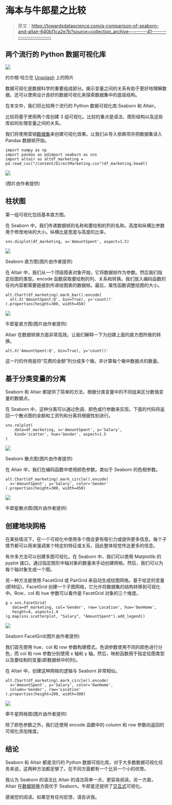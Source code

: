 # 海本与牛郎星之比较

> 原文：<https://towardsdatascience.com/a-comparison-of-seaborn-and-altair-640b11ca2e7b?source=collection_archive---------41----------------------->

## 两个流行的 Python 数据可视化库

![](img/ad0e4b1a8bc34a2c026a7e68fee83d78.png)

约尔根·哈兰在 [Unsplash](https://unsplash.com/s/photos/twice?utm_source=unsplash&utm_medium=referral&utm_content=creditCopyText) 上的照片

数据可视化是数据科学的重要组成部分。揭示变量之间的关系有助于更好地理解数据。还可以使用设计良好的数据可视化来探索数据集中的底层结构。

在本文中，我们将比较两个流行的 Python 数据可视化库:Seaborn 和 Altair。

比较将基于使用两个库创建 3 组可视化。比较的重点是语法、图形结构以及这些库如何处理变量之间的关系。

我们将使用营销[数据集](https://www.kaggle.com/yoghurtpatil/direct-marketing)来创建可视化效果。让我们从导入依赖项并把数据集读入 Pandas 数据帧开始。

```
import numpy as np
import pandas as pdimport seaborn as sns
import altair as altdf_marketing = pd.read_csv("/content/DirectMarketing.csv")df_marketing.head()
```

![](img/6df92e1e7510ba6cb8f59da5d702ed43.png)

(图片由作者提供)

## 柱状图

第一组可视化包括基本直方图。

在 Seaborn 中，我们传递数据帧的名称和要绘制的列的名称。高度和纵横比参数用于修改地块的大小。纵横比是宽度与高度的比率。

```
sns.displot(df_marketing, x='AmountSpent', aspect=1.5)
```

![](img/a48be6fc533512932ccd42b37f5a5d1b.png)

Seaborn 直方图(图片由作者提供)

在 Altair 中，我们从一个顶级图表对象开始，它将数据帧作为参数。然后我们指定绘图的类型。encode 函数获取要绘制的列、关系和转换。我们放入编码函数的任何内容都需要链接到传递给图表的数据帧。最后，属性函数调整绘图的大小。

```
alt.Chart(df_marketing).mark_bar().encode(
  alt.X('AmountSpent:Q', bin=True), y='count()'
).properties(height=300, width=450)
```

![](img/ed0a20fd7aafcb4040e4f94191c370d2.png)

牛郎星直方图(图片由作者提供)

Altair 在数据转换方面非常高效。让我们解释一下为创建上面的直方图所做的转换。

```
alt.X('AmountSpent:Q', bin=True), y='count()'
```

这一行的作用是将“花费的金额”列分成多个箱，并计算每个箱中数据点的数量。

## 基于分类变量的分离

Seaborn 和 Altair 都提供了简单的方法，根据分类变量中的不同组来区分数值变量的数据点。

在 Seaborn 中，这种分离可以通过色调、颜色或行参数来实现。下面的代码将返回一个散点图的金额和工资列和分离将根据性别进行。

```
sns.relplot(
    data=df_marketing, x='AmountSpent', y='Salary', 
    kind='scatter', hue='Gender', aspect=1.5
)
```

![](img/e553ccbaba79277a56f2a97e9b1ddaf4.png)

Seaborn 散点图(图片由作者提供)

在 Altair 中，我们在编码函数中使用颜色参数。类似于 Seaborn 的色相参数。

```
alt.Chart(df_marketing).mark_circle().encode(
  x='AmountSpent', y='Salary', color='Gender'
).properties(height=300, width=450)
```

![](img/a50f8719a780125db763a22b061524b1.png)

牛郎星散点图(图片由作者提供)

## 创建地块网格

在某些情况下，在一个可视化中使用多个图会更有吸引力或提供更多信息。每个子情节都可以用来强调某个特定的特征或关系，因此整体视觉传达更多的信息。

有许多方法可以创建多图可视化。在 Seaborn 中，我们可以使用 Matplotlib 的 pyplot 接口，通过指定图形中轴对象的数量来手动创建网格。然后，我们可以为每个轴对象生成一个图。

另一种方法是使用 FacetGrid 或 PairGrid 来自动生成绘图网格。基于给定的变量(即特征)，FacetGrid 创建一个子图网格，它允许将数据集的结构转移到可视化中。Row、col 和 hue 参数可以看作是 FacetGrid 对象的三个维度。

```
g = sns.FacetGrid(
   data=df_marketing, col='Gender', row='Location', hue='OwnHome',   
   height=4, aspect=1.4
)g.map(sns.scatterplot, "Salary", "AmountSpent").add_legend()
```

![](img/8a22884c05eb412c6560afdc26b661b0.png)

Seaborn FacetGrid(图片由作者提供)

我们首先使用 hue、col 和 row 参数构建模式。色调参数使用不同的颜色进行分色，而 col 和 row 参数分别使用 x 轴和 y 轴。然后，映射函数用于指定绘图类型以及要绘制的变量(即数据帧中的列)。

在 Altair 中，创建这种网格的逻辑与 Seaborn 非常相似。

```
alt.Chart(df_marketing).mark_circle().encode(
  x='AmountSpent', y='Salary', color='OwnHome',
  column='Gender', row='Location'
).properties(height=200, width=300)
```

![](img/3a6b47f89761d251b677ceae963aa7b1.png)

牵牛星网格图(图片由作者提供)

除了颜色参数之外，我们还使用 encode 函数中的 column 和 row 参数向返回的可视化添加维度。

## 结论

Seaborn 和 Altair 都是流行的 Python 数据可视化库。对于大多数数据可视化任务来说，这两种方法都足够了。在不同方面都有一个比另一个小的优势。

我认为 Seaborn 的语法比 Altair 的语法简单一点，更容易阅读。另一方面，Altair 在[数据转换](/altair-statistical-visualization-library-for-python-part-2-4c8ce134e743)方面优于 Seaborn。牛郎星还提供了[交互式](/altair-statistical-visualization-library-for-python-part-3-c1e650a8411e)可视化。

感谢您的阅读。如果您有任何反馈，请告诉我。